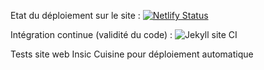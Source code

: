Etat du déploiement sur le site : [![Netlify Status](https://api.netlify.com/api/v1/badges/1f1dbddd-2278-41fc-b153-e886fffeab3c/deploy-status)](https://app.netlify.com/sites/kind-wozniak-9ea8e4/deploys)

Intégration continue (validité du code) : ![Jekyll site CI](https://github.com/Little-Groundhog/Insic-Cuisine/workflows/Jekyll%20site%20CI/badge.svg)

Tests site web Insic Cuisine pour déploiement automatique

